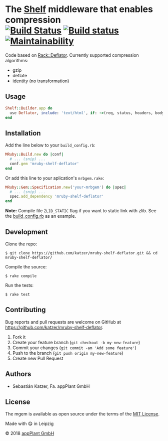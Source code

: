 # The [Shelf][shelf] middleware that enables compression <br> [![Build Status](https://travis-ci.com/katzer/mruby-shelf-deflater.svg?branch=master)](https://travis-ci.com/katzer/mruby-shelf-deflater) [![Build status](https://ci.appveyor.com/api/projects/status/t5r91stl062nl7ya/branch/master?svg=true)](https://ci.appveyor.com/project/katzer/mruby-shelf-deflater/branch/master) [![Maintainability](https://api.codeclimate.com/v1/badges/99432e2a785e24eea5d2/maintainability)](https://codeclimate.com/github/katzer/mruby-shelf-deflater/maintainability)

Code based on [Rack::Deflator][rack]. Currently supported compression algorithms:

* gzip
* deflate
* identity (no transformation)

## Usage

```ruby
Shelf::Builder.app do
  use Deflator, include: 'text/html', if: ->(req, status, headers, body) { headers['Content-Length'] > 512 }
end
```

## Installation

Add the line below to your `build_config.rb`:

```ruby
MRuby::Build.new do |conf|
  # ... (snip) ...
  conf.gem 'mruby-shelf-deflator'
end
```

Or add this line to your aplication's `mrbgem.rake`:

```ruby
MRuby::Gem::Specification.new('your-mrbgem') do |spec|
  # ... (snip) ...
  spec.add_dependency 'mruby-shelf-deflator'
end
```

__Note:__ Compile file `ZLIB_STATIC` flag if you want to static link with zlib. See the [build_config.rb][build_config] as an example.

## Development

Clone the repo:
    
    $ git clone https://github.com/katzer/mruby-shelf-deflator.git && cd mruby-shelf-deflator/

Compile the source:

    $ rake compile

Run the tests:

    $ rake test

## Contributing

Bug reports and pull requests are welcome on GitHub at https://github.com/katzer/mruby-shelf-deflator.

1. Fork it
2. Create your feature branch (`git checkout -b my-new-feature`)
3. Commit your changes (`git commit -am 'Add some feature'`)
4. Push to the branch (`git push origin my-new-feature`)
5. Create new Pull Request

## Authors

- Sebastián Katzer, Fa. appPlant GmbH

## License

The mgem is available as open source under the terms of the [MIT License][license].

Made with :yum: in Leipzig

© 2018 [appPlant GmbH][appplant]

[shelf]: https://github.com/katzer/mruby-shelf
[rack]: https://github.com/rack/rack/blob/master/lib/rack/deflater.rb
[build_config]: https://github.com/katzer/mruby-shelf-deflater/blob/master/build_config.rb
[license]: http://opensource.org/licenses/MIT
[appplant]: www.appplant.de
